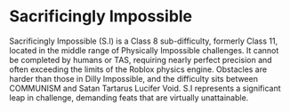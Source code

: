 # Sacrificingly Impossible

Sacrificingly Impossible (S.I) is a Class 8 sub-difficulty, formerly Class 11, located in the middle range of Physically Impossible challenges. It cannot be completed by humans or TAS, requiring nearly perfect precision and often exceeding the limits of the Roblox physics engine. Obstacles are harder than those in Dilly Impossible, and the difficulty sits between COMMUNISM and Satan Tartarus Lucifer Void. S.I represents a significant leap in challenge, demanding feats that are virtually unattainable.
